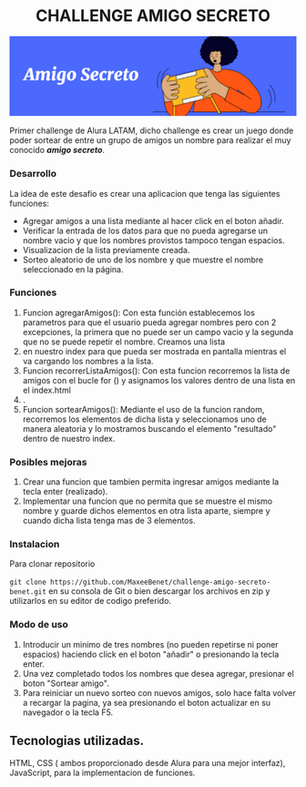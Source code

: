 <h1 align="center">
  CHALLENGE AMIGO SECRETO
</h1>

![imagen](https://github.com/MaxeeBenet/challenge-amigo-secreto-benet/blob/main/assets/Screenshot%202025-01-23%20110115.png)

Primer challenge de Alura LATAM, dicho challenge es crear un juego donde poder sortear de entre un grupo de amigos un nombre para realizar el muy conocido ***amigo secreto***.

### Desarrollo

La idea de este desafio es crear una aplicacion que tenga las siguientes funciones: 
- Agregar amigos a una lista mediante al hacer click en el boton añadir.
- Verificar la entrada de los datos para que no pueda agregarse un nombre vacio y que los nombres provistos tampoco tengan espacios.
- Visualizacion de la lista previamente creada.
- Sorteo aleatorio de uno de los nombre y que muestre el nombre seleccionado en la página.

### Funciones

1. Funcion agregarAmigos(): Con esta función establecemos los parametros para que el usuario pueda agregar nombres pero con 2 excepciones, la primera que no puede ser un campo vacio y la segunda que no se puede repetir el nombre. Creamos una lista <li> en nuestro index para que pueda ser mostrada en pantalla mientras el va cargando los nombres a la lista.
2. Funcion recorrerListaAmigos(): Con esta funcion recorremos la lista de amigos con el bucle for () y asignamos los valores dentro de una lista en el index.html <li>.
3. Funcion sortearAmigos(): Mediante el uso de la funcion random, recorremos los elementos de dicha lista y seleccionamos uno de manera aleatoria y lo mostramos buscando el elemento "resultado" dentro de nuestro index.

### Posibles mejoras

1. Crear una funcion que tambien permita ingresar amigos mediante la tecla enter (realizado).
2. Implementar una funcion que no permita que se muestre el mismo nombre y guarde dichos elementos en otra lista aparte, siempre y cuando dicha lista tenga mas de 3 elementos.

### Instalacion

Para clonar repositorio

``` git clone https://github.com/MaxeeBenet/challenge-amigo-secreto-benet.git ``` en su consola de Git o bien descargar los archivos en zip y utilizarlos en su editor de codigo preferido.

### Modo de uso

1. Introducir un minimo de tres nombres (no pueden repetirse ni poner espacios) haciendo click en el boton "añadir" o presionando la tecla enter.
2. Una vez completado todos los nombres que desea agregar, presionar el boton "Sortear amigo".
3. Para reiniciar un nuevo sorteo con nuevos amigos, solo hace falta volver a recargar la pagina, ya sea presionando el boton actualizar en su navegador o la tecla F5.

## Tecnologias utilizadas.

HTML, CSS ( ambos proporcionado desde Alura para una mejor interfaz), JavaScript, para la implementacion de funciones.

